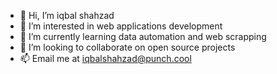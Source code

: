 - 👋 Hi, I’m iqbal shahzad
- 👀 I’m interested in web applications development
- 🌱 I’m currently learning data automation and web scrapping
- 💞️ I’m looking to collaborate on open source projects
- 📫 Email me at iqbalshahzad@punch.cool
